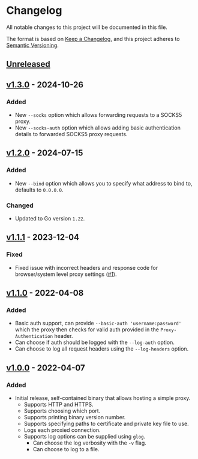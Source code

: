 # Changelog
All notable changes to this project will be documented in this file.

The format is based on [Keep a Changelog](https://keepachangelog.com/en/1.0.0/), and this project adheres to [Semantic
Versioning](https://semver.org/spec/v2.0.0.html).

## [Unreleased]

## [v1.3.0] - 2024-10-26
### Added
- New `--socks` option which allows forwarding requests to a SOCKS5 proxy.
- New `--socks-auth` option which allows adding basic authentication details to forwarded SOCKS5 proxy requests.

## [v1.2.0] - 2024-07-15
### Added
- New `--bind` option which allows you to specify what address to bind to, defaults to `0.0.0.0`.
### Changed
- Updated to Go version `1.22`.

## [v1.1.1] - 2023-12-04
### Fixed
- Fixed issue with incorrect headers and response code for browser/system level proxy settings
([#1](https://github.com/jthomperoo/simple-proxy/issues/1)).

## [v1.1.0] - 2022-04-08
### Added
- Basic auth support, can provide `--basic-auth 'username:password'` which the proxy then checks for valid auth
provided in the `Proxy-Authentication` header.
- Can choose if auth should be logged with the `--log-auth` option.
- Can choose to log all request headers using the `--log-headers` option.

## [v1.0.0] - 2022-04-07
### Added
- Initial release, self-contained binary that allows hosting a simple proxy.
    - Supports HTTP and HTTPS.
    - Supports choosing which port.
    - Supports printing binary version number.
    - Supports specifying paths to certificate and private key file to use.
    - Logs each proxied connection.
    - Supports log options can be supplied using `glog`.
        - Can choose the log verbosity with the `-v` flag.
        - Can choose to log to a file.

[Unreleased]: https://github.com/jthomperoo/simple-proxy/compare/v1.3.0...HEAD
[v1.3.0]:https://github.com/jthomperoo/simple-proxy/compare/v1.2.0...v1.3.0
[v1.2.0]:https://github.com/jthomperoo/simple-proxy/compare/v1.1.1...v1.2.0
[v1.1.1]:https://github.com/jthomperoo/simple-proxy/compare/v1.1.0...v1.1.1
[v1.1.0]:https://github.com/jthomperoo/simple-proxy/compare/v1.0.0...v1.1.0
[v1.0.0]: https://github.com/jthomperoo/simple-proxy/releases/tag/v1.0.0
